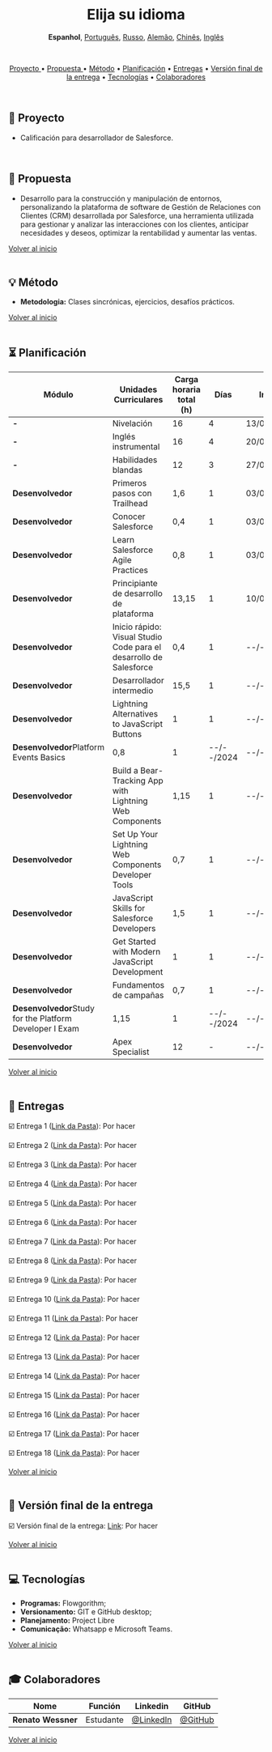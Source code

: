 <br>

<h1 align="center">
  <a id="elija-su-idioma">Elija su idioma</a>
</h1>
<p align="center">
    <strong>Espanhol</strong>, 
    <a href="https://github.com/renato-wessmer/FAT/blob/main/salesforce_developer/README.md">Português</a>, 
    <a href="https://github.com/renato-wessmer/FAT/blob/main/salesforce_developer/README_Russian.md">Russo</a>, 
    <a href="https://github.com/renato-wessmer/FAT/blob/main/salesforce_developer/README_German.md">Alemão</a>, 
    <a href="https://github.com/renato-wessmer/FAT/blob/main/salesforce_developer/README_Chinese.md">Chinês</a>, 
    <a href="https://github.com/renato-wessmer/FAT/blob/main/salesforce_developer/README_English.md">Inglês</a>
</p>

<br>

<p align="center">
  <a href ="#rocket-proyecto ">Proyecto </a>  •
  <a href ="#dart-propuesta ">Propuesta </a>  •
  <a href ="#bulb-metodo">Método</a>  •
  <a href ="#hourglass_flowing_sand-planificación">Planificación</a>  •
  <a href ="#calendar-as-entregas">Entregas</a>  •
  <a href ="#camera_flash-as-version-final-de-la-entrega">Versión final de la entrega</a>  •
  <a href ="#computer-tecnologías">Tecnologías</a>  •
  <a href ="#mortar_board-colaboradores">Colaboradores</a>
</p>

<br>

## :rocket: Proyecto

* Calificación para desarrollador de Salesforce.
<br>

## :dart: Propuesta

* Desarrollo para la construcción y manipulación de entornos, personalizando la plataforma de software de Gestión de Relaciones con Clientes (CRM) desarrollada por Salesforce, una herramienta utilizada para gestionar y analizar las interacciones con los clientes, anticipar necesidades y deseos, optimizar la rentabilidad y aumentar las ventas.

<a href ="#elija-su-idioma">Volver al inicio</a>  
<br>

## :bulb: Método

* **Metodologia:** Clases sincrónicas, ejercicios, desafíos prácticos.

<a href ="#elija-su-idioma">Volver al inicio</a>  
<br>

## :hourglass_flowing_sand: Planificación
      
|Módulo|Unidades Curriculares|Carga horaria total (h)|Días|Inicio|Fin|
|--------|--------|--------|--------|--------|--------|
|**-**|Nivelación|16|4|13/07/2024|03/08/2024|
|**-**|Inglés instrumental|16|4|20/07/2024|19/10/2024|
|**-**|Habilidades blandas|12|3|27/07/2024|26/10/2024|
|**Desenvolvedor**|Primeros pasos con Trailhead|1,6|1|03/08/2024|03/08/2024|
|**Desenvolvedor**|Conocer Salesforce|0,4|1|03/08/2024|03/08/2024|
|**Desenvolvedor**|Learn Salesforce Agile Practices|0,8|1|03/08/2024|03/08/2024|
|**Desenvolvedor**|Principiante de desarrollo de plataforma|13,15|1|10/08/2024|10/08/2024|
|**Desenvolvedor**|Inicio rápido: Visual Studio Code para el desarrollo de Salesforce|0,4|1|--/--/2024|--/--/2024|
|**Desenvolvedor**|Desarrollador intermedio|15,5|1|--/--/2024|--/--/2024|
|**Desenvolvedor**|Lightning Alternatives to JavaScript Buttons|1|1|--/--/2024|--/--/2024|
|**Desenvolvedor**Platform Events Basics|0,8|1|--/--/2024|--/--/2024|
|**Desenvolvedor**|Build a Bear-Tracking App with Lightning Web Components|1,15|1|--/--/2024|--/--/2024|
|**Desenvolvedor**|Set Up Your Lightning Web Components Developer Tools|0,7|1|--/--/2024|--/--/2024|
|**Desenvolvedor**|JavaScript Skills for Salesforce Developers|1,5|1|--/--/2024|--/--/2024|
|**Desenvolvedor**|Get Started with Modern JavaScript Development|1|1|--/--/2024|--/--/2024|
|**Desenvolvedor**|Fundamentos de campañas|0,7|1|--/--/2024|--/--/2024|
|**Desenvolvedor**Study for the Platform Developer I Exam|1,15|1|--/--/2024|--/--/2024|
|**Desenvolvedor**|Apex Specialist|12|-|--/--/2024|--/--/2024|

<a href ="#elija-su-idioma">Volver al inicio</a>  
<br>

## :calendar: Entregas 

☑️ Entrega 1 ([Link da Pasta](https://github.com/renato-wessmer/FAT/tree/main/salesforce_developer/bases/knowledge_leveling)): Por hacer<!-- Completado : heavy_check_mark-->

☑️ Entrega 2 ([Link da Pasta](https://github.com/renato-wessmer/FAT/tree/main/salesforce_developer/bases/instrumental_english)): Por hacer<!-- Completado : heavy_check_mark-->

☑️ Entrega 3 ([Link da Pasta](https://github.com/renato-wessmer/FAT/tree/main/salesforce_developer/bases/soft_skills)): Por hacer<!-- Completado : heavy_check_mark-->

☑️ Entrega 4 ([Link da Pasta](https://github.com/renato-wessmer/FAT/tree/main/salesforce_developer/salesforce_developer_trails/get_started_with_trailhead)): Por hacer<!-- Completado : heavy_check_mark-->

☑️ Entrega 5 ([Link da Pasta](https://github.com/renato-wessmer/FAT/tree/main/salesforce_developer/salesforce_developer_trails/get_to_know_salesforce)): Por hacer<!-- Completado : heavy_check_mark-->

☑️ Entrega 6 ([Link da Pasta](https://github.com/renato-wessmer/FAT/tree/main/salesforce_developer/salesforce_developer_trails/learn_salesforce_agile_practices)): Por hacer<!-- Completado : heavy_check_mark-->

☑️ Entrega 7 ([Link da Pasta](https://github.com/renato-wessmer/FAT/tree/main/salesforce_developer/salesforce_developer_trails/platform_developer_-_beginner)): Por hacer<!-- Completado : heavy_check_mark-->

☑️ Entrega 8 ([Link da Pasta](https://github.com/renato-wessmer/FAT/tree/main/salesforce_developer/salesforce_developer_trails/quickstart_visual_studio_code_for_salesforce_development)): Por hacer<!-- Completado : heavy_check_mark-->

☑️ Entrega 9 ([Link da Pasta](https://github.com/renato-wessmer/FAT/tree/main/salesforce_developer/salesforce_developer_trails/developer_intermediate)): Por hacer<!-- Completado : heavy_check_mark-->

☑️ Entrega 10 ([Link da Pasta](https://github.com/renato-wessmer/FAT/tree/main/salesforce_developer/salesforce_developer_trails/lightning_alternatives_to_javascript_buttons)): Por hacer<!-- Completado : heavy_check_mark-->

☑️ Entrega 11 ([Link da Pasta](https://github.com/renato-wessmer/FAT/tree/main/salesforce_developer/salesforce_developer_trails/platform_events_basics)): Por hacer<!-- Completado : heavy_check_mark-->

☑️ Entrega 12 ([Link da Pasta](https://github.com/renato-wessmer/FAT/tree/main/salesforce_developer/salesforce_developer_trails/build_a_bear_tracking_app_with_lightning_web_components)): Por hacer<!-- Completado : heavy_check_mark-->

☑️ Entrega 13 ([Link da Pasta](https://github.com/renato-wessmer/FAT/tree/main/salesforce_developer/salesforce_developer_trails/set_up_your_lightning_web_components_developer_tools)): Por hacer<!-- Completado : heavy_check_mark-->

☑️ Entrega 14 ([Link da Pasta](https://github.com/renato-wessmer/FAT/tree/main/salesforce_developer/salesforce_developer_trails/javascript_skills_for_salesforce_developers)): Por hacer<!-- Completado : heavy_check_mark-->

☑️ Entrega 15 ([Link da Pasta](https://github.com/renato-wessmer/FAT/tree/main/salesforce_developer/salesforce_developer_trails/get_started_with_modern_javascript_development)): Por hacer<!-- Completado : heavy_check_mark-->

☑️ Entrega 16 ([Link da Pasta](https://github.com/renato-wessmer/FAT/tree/main/salesforce_developer/salesforce_developer_trails/campaign_basics)): Por hacer<!-- Completado : heavy_check_mark-->

☑️ Entrega 17 ([Link da Pasta](https://github.com/renato-wessmer/FAT/tree/main/salesforce_developer/salesforce_developer_trails/study_for_the_platform_developer_i_exam)): Por hacer<!-- Completado : heavy_check_mark-->

☑️ Entrega 18 ([Link da Pasta](https://github.com/renato-wessmer/FAT/tree/main/salesforce_developer/salesforce_developer_trails/apex_specialist)): Por hacer<!-- Completado : heavy_check_mark-->

<a href ="#elija-su-idioma">Volver al inicio</a>  
<br>

## :camera_flash: Versión final de la entrega

☑️ Versión final de la entrega: [Link](https://): Por hacer<!-- Completado : heavy_check_mark-->

<a href ="#elija-su-idioma">Volver al inicio</a>  
<br> 

## :computer: Tecnologías

* **Programas:** Flowgorithm;
* **Versionamento:** GIT e GitHub desktop;           
* **Planejamento:** Project Libre
* **Comunicação:** Whatsapp e Microsoft Teams.

<a href ="#elija-su-idioma">Volver al inicio</a>  
<br>     
      
## :mortar_board: Colaboradores

|Nome|Función|Linkedin|GitHub|
| -------- |-------- |-------- |-------- |
|**Renato Wessner**|Estudante| [@LinkedIn](https://www.linkedin.com/in/renato-wessmer-dev-gpti/)|[@GitHub](https://github.com/renato-wessmer)|

<a href ="#elija-su-idioma">Volver al inicio</a>  
<br>

 
